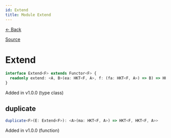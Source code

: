 ```yaml
---
id: Extend
title: Module Extend
---
```


[← Back](.)

[Source](https://github.com/gcanti/fp-ts/blob/master/src/Extend.ts)

# Extend

```ts
interface Extend<F> extends Functor<F> {
  readonly extend: <A, B>(ea: HKT<F, A>, f: (fa: HKT<F, A>) => B) => HKT<F, B>
}
```

Added in v1.0.0 (type class)

## duplicate

```ts
duplicate<F>(E: Extend<F>): <A>(ma: HKT<F, A>) => HKT<F, HKT<F, A>>
```

Added in v1.0.0 (function)
